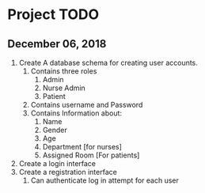 # Project TODO

## December 06, 2018
1. Create A database schema for creating user accounts.
    1. Contains three roles
        1. Admin
        2. Nurse Admin
        3. Patient
    2. Contains username and Password
    3. Contains Information about:
        1. Name
        2. Gender
        3. Age
        4. Department [for nurses]
        5. Assigned Room [For patients]
2. Create a login interface
3. Create a registration interface
    1. Can authenticate log in attempt for each user